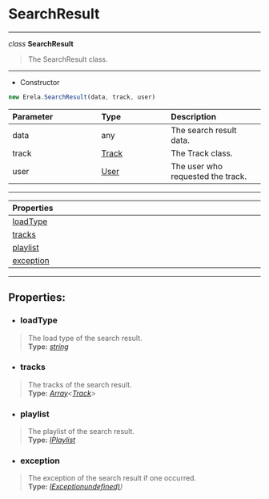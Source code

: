 # SearchResult  
---  
*class* **SearchResult**   
> The SearchResult class.  
---
- Constructor
```javascript
new Erela.SearchResult(data, track, user)
```
| Parameter <img width=1000/> | Type <img width=1000/> | Description <img width=1000/> |  
| :--- | :--- | :--- |  
| data | any | The search result data. |  
| track | [Track](/docs/Track/) | The Track class. |  
| user | [User](https://discord.js.org/#/docs/main/stable/class/User) | The user who requested the track. |  
---  
| Properties <img width=1000/> |   
| :--- |   
| [loadType](#loadtype) |   
| [tracks](#tracks) |   
| [playlist](#playlist) |   
| [exception](#exception) |   
---  
## Properties:  
- ### loadType  
> The load type of the search result.  
> **Type:** *[string](https://developer.mozilla.org/en-US/docs/Web/JavaScript/Reference/Global_Objects/string)*  
- ### tracks  
> The tracks of the search result.  
> **Type:** *[Array](https://developer.mozilla.org/en-US/docs/Web/JavaScript/Reference/Global_Objects/Array)\<[Track](/docs/Track)\>*  
- ### playlist  
> The playlist of the search result.  
> **Type:** *[IPlaylist](/docs/SearchResult/IPlaylist)*  
- ### exception  
> The exception of the search result if one occurred.  
> **Type:** *[IException](/docs/SearchResult/IException)[undefined)](/docs/undefined/undefined))*  
